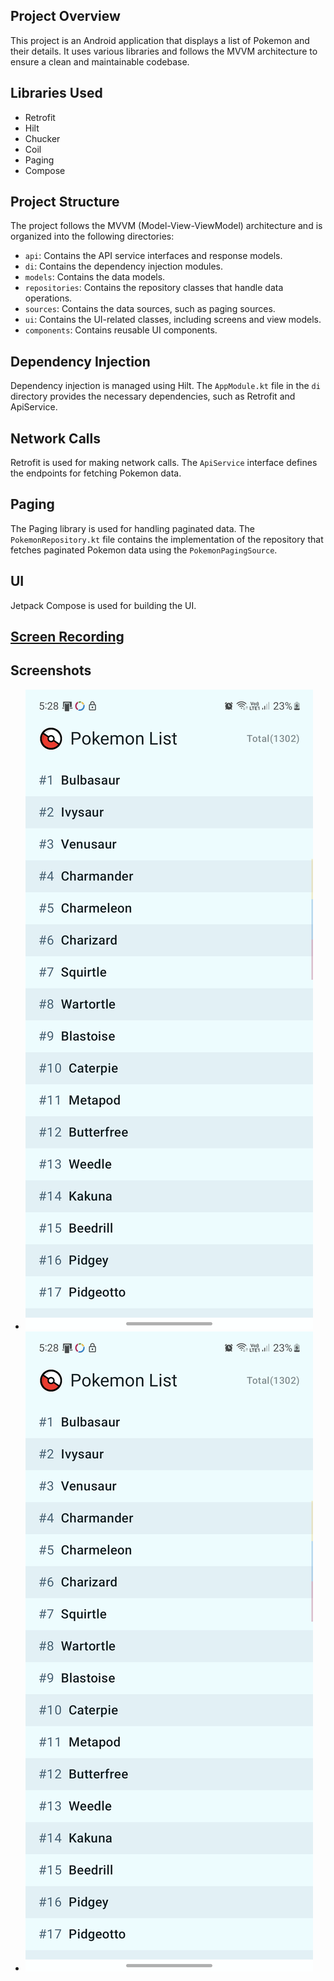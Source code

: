## Project Overview
This project is an Android application that displays a list of Pokemon and their details. It uses various libraries and follows the MVVM architecture to ensure a clean and maintainable codebase.

## Libraries Used
- Retrofit
- Hilt
- Chucker
- Coil
- Paging
- Compose

## Project Structure
The project follows the MVVM (Model-View-ViewModel) architecture and is organized into the following directories:
- `api`: Contains the API service interfaces and response models.
- `di`: Contains the dependency injection modules.
- `models`: Contains the data models.
- `repositories`: Contains the repository classes that handle data operations.
- `sources`: Contains the data sources, such as paging sources.
- `ui`: Contains the UI-related classes, including screens and view models.
- `components`: Contains reusable UI components.

## Dependency Injection
Dependency injection is managed using Hilt. The `AppModule.kt` file in the `di` directory provides the necessary dependencies, such as Retrofit and ApiService.

## Network Calls
Retrofit is used for making network calls. The `ApiService` interface defines the endpoints for fetching Pokemon data.

## Paging
The Paging library is used for handling paginated data. The `PokemonRepository.kt` file contains the implementation of the repository that fetches paginated Pokemon data using the `PokemonPagingSource`.

## UI
Jetpack Compose is used for building the UI.

## [Screen Recording](https://github.com/mevivek/pw_android_sde1_assignment/blob/master/screenshots/3.mp4)

## Screenshots
- ![Screenshot 1](https://github.com/mevivek/pw_android_sde1_assignment/blob/master/screenshots/1.png)
- ![Screenshot 2](https://github.com/mevivek/pw_android_sde1_assignment/blob/master/screenshots/1.png)

